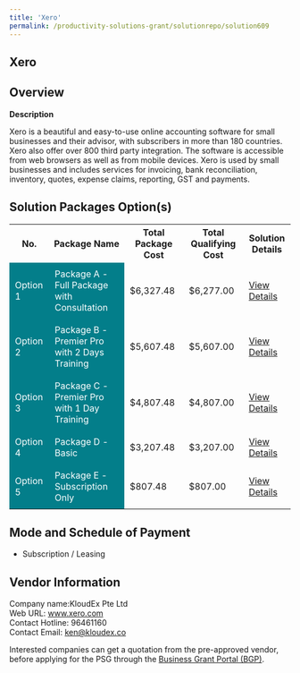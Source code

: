 ```yaml
---
title: 'Xero'
permalink: /productivity-solutions-grant/solutionrepo/solution609
---
```


## Xero

## Overview

**Description**

Xero is a beautiful and easy-to-use online accounting software for small businesses and their advisor, with subscribers in more than 180 countries. Xero also offer over 800 third party integration. The software is accessible from web browsers as well as from mobile devices. Xero is used by small businesses and includes services for invoicing, bank reconciliation, inventory, quotes, expense claims, reporting, GST and payments.

## Solution Packages Option(s)

<table>
<tr>
<th><b>No.</b></th>
<th><b>Package Name</b></th>
<th><b>Total Package Cost</b></th>
<th><b>Total Qualifying Cost</b></th>
<th><b>Solution Details</b></th>
</tr>
<tr>
<td style='padding: 10px; background-color: #037E8A; color: #FFFFFF;'>Option 1</td>
<td style='padding: 10px; background-color: #037E8A; color: #FFFFFF;'>Package A - Full Package with Consultation</td>
<td style='padding: 10px;'>$6,327.48</td>
<td style='padding: 10px;'>$6,277.00</td>
<td style='padding: 10px;'><a href='/images/psg/KloudEx_Desensitised_Annex_3_Part_1.pdf' target='_blank'>View Details</a></td>
</tr>
<tr>
<td style='padding: 10px; background-color: #037E8A; color: #FFFFFF;'>Option 2</td>
<td style='padding: 10px; background-color: #037E8A; color: #FFFFFF;'>Package B - Premier Pro with 2 Days Training</td>
<td style='padding: 10px;'>$5,607.48</td>
<td style='padding: 10px;'>$5,607.00</td>
<td style='padding: 10px;'><a href='/images/psg/KloudEx_Desensitised_Annex_3_Part_2.pdf' target='_blank'>View Details</a></td>
</tr>
<tr>
<td style='padding: 10px; background-color: #037E8A; color: #FFFFFF;'>Option 3</td>
<td style='padding: 10px; background-color: #037E8A; color: #FFFFFF;'>Package C - Premier Pro with 1 Day Training</td>
<td style='padding: 10px;'>$4,807.48</td>
<td style='padding: 10px;'>$4,807.00</td>
<td style='padding: 10px;'><a href='/images/psg/KloudEx_Desensitised_Annex_3_Part_3.pdf' target='_blank'>View Details</a></td>
</tr>
<tr>
<td style='padding: 10px; background-color: #037E8A; color: #FFFFFF;'>Option 4</td>
<td style='padding: 10px; background-color: #037E8A; color: #FFFFFF;'>Package D - Basic</td>
<td style='padding: 10px;'>$3,207.48</td>
<td style='padding: 10px;'>$3,207.00</td>
<td style='padding: 10px;'><a href='/images/psg/KloudEx_Desensitised_Annex_3_Part_4.pdf' target='_blank'>View Details</a></td>
</tr>
<tr>
<td style='padding: 10px; background-color: #037E8A; color: #FFFFFF;'>Option 5</td>
<td style='padding: 10px; background-color: #037E8A; color: #FFFFFF;'>Package E - Subscription Only</td>
<td style='padding: 10px;'>$807.48</td>
<td style='padding: 10px;'>$807.00</td>
<td style='padding: 10px;'><a href='/images/psg/KloudEx_Desensitised_Annex_3_Part_5.pdf' target='_blank'>View Details</a></td>
</tr>
</table>

## Mode and Schedule of Payment

 - Subscription / Leasing

## Vendor Information

 Company name:KloudEx Pte Ltd<br>Web URL: www.xero.com <br>Contact Hotline: 96461160 <br>Contact Email: ken@kloudex.co 

Interested companies can get a quotation from the pre-approved vendor, before applying for the PSG through the <a href='https://www.businessgrants.gov.sg/' target='_blank' rel='noopener'>Business Grant Portal (BGP)</a>.

<script src="/jquery/resize-tables.js"></script>
